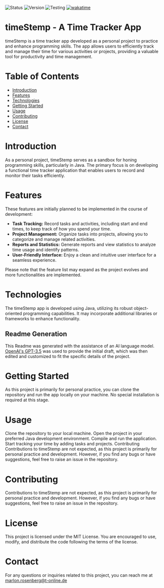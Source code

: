 ![Status](https://img.shields.io/badge/Status-early_development-yellow) ![Version](https://img.shields.io/badge/Version-0.1.0-orange) ![Testing](https://img.shields.io/badge/Testing-passing_5/5-darl_green) [![wakatime](https://wakatime.com/badge/user/70759c86-a6a9-488b-807d-a469ef46e73a/project/2bf56e63-bc92-407c-adde-0dbc63507934.svg)](https://wakatime.com/badge/user/70759c86-a6a9-488b-807d-a469ef46e73a/project/2bf56e63-bc92-407c-adde-0dbc63507934)
# timeStemp - A Time Tracker App

timeStemp is a time tracker app developed as a personal project to practice and enhance programming skills. 
The app allows users to efficiently track and manage their time for various activities or projects, providing a valuable tool for productivity and time management.

# Table of Contents

- [Introduction](#introduction)
- [Features](#features)
- [Technologies](#technologies)
- [Getting Started](#getting-started)
- [Usage](#usage)
- [Contributing](#contributing)
- [License](#license)
- [Contact](#contact)


# Introduction
As a personal project, timeStemp serves as a sandbox for honing programming skills, particularly in Java. The primary focus is on developing a functional time tracker application that enables users to record and monitor their tasks efficiently.

# Features

These features are initially planned to be implemented in the course of development:

- **Task Tracking:** Record tasks and activities, including start and end times, to keep track of how you spend your time.
- **Project Management:** Organize tasks into projects, allowing you to categorize and manage related activities.
- **Reports and Statistics:** Generate reports and view statistics to analyze time usage and identify patterns.
- **User-Friendly Interface:** Enjoy a clean and intuitive user interface for a seamless experience.

Please note that the feature list may expand as the project evolves and more functionalities are implemented.

# Technologies
The timeStemp app is developed using Java, utilizing its robust object-oriented programming capabilities. It may incorporate additional libraries or frameworks to enhance functionality.

## Readme Generation

This Readme was generated with the assistance of an AI language model. [OpenAI's GPT-3.5](https://openai.com) was used to provide the initial draft, which was then edited and customized to fit the specific details of the project.

# Getting Started
As this project is primarily for personal practice, you can clone the repository and run the app locally on your machine. No special installation is required at this stage.

# Usage
Clone the repository to your local machine.
Open the project in your preferred Java development environment.
Compile and run the application.
Start tracking your time by adding tasks and projects.
Contributing
Contributions to timeStemp are not expected, as this project is primarily for personal practice and development. However, if you find any bugs or have suggestions, feel free to raise an issue in the repository.

# Contributing

Contributions to timeStemp are not expected, as this project is primarily for personal practice and development. However, if you find any bugs or have suggestions, feel free to raise an issue in the repository.

# License
This project is licensed under the MIT License. You are encouraged to use, modify, and distribute the code following the terms of the license.

# Contact

For any questions or inquiries related to this project, you can reach me at [marlon.rosenberg@t-online.de](marlon.rosenberg@t-online.de)
